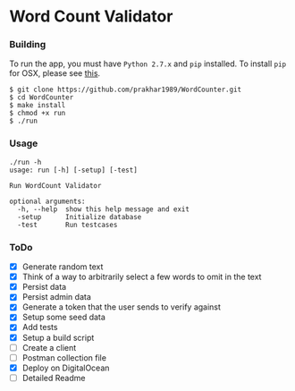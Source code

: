 Word Count Validator
===

### Building
To run the app, you must have `Python 2.7.x` and `pip` installed. To install `pip` for OSX, please see [this](ihttp://stackoverflow.com/questions/17271319/installing-pip-on-mac-os-x).

```shell
$ git clone https://github.com/prakhar1989/WordCounter.git
$ cd WordCounter
$ make install
$ chmod +x run
$ ./run
```

### Usage
```shell
./run -h
usage: run [-h] [-setup] [-test]

Run WordCount Validator

optional arguments:
  -h, --help  show this help message and exit
  -setup      Initialize database
  -test       Run testcases
```

### ToDo
- [x] Generate random text 
- [x] Think of a way to arbitrarily select a few words to omit in the text
- [x] Persist data
- [x] Persist admin data
- [x] Generate a token that the user sends to verify against
- [x] Setup some seed data
- [x] Add tests
- [x] Setup a build script
- [ ] Create a client
- [ ] Postman collection file
- [x] Deploy on DigitalOcean
- [ ] Detailed Readme
